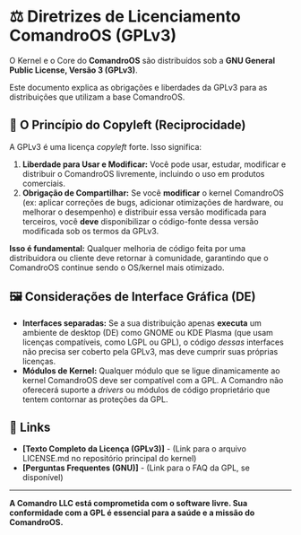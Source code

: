 # ⚖️ Diretrizes de Licenciamento ComandroOS (GPLv3)

O Kernel e o Core do **ComandroOS** são distribuídos sob a **GNU General Public License, Versão 3 (GPLv3)**.

Este documento explica as obrigações e liberdades da GPLv3 para as distribuições que utilizam a base ComandroOS.

## 🔑 O Princípio do Copyleft (Reciprocidade)

A GPLv3 é uma licença *copyleft* forte. Isso significa:

1.  **Liberdade para Usar e Modificar:** Você pode usar, estudar, modificar e distribuir o ComandroOS livremente, incluindo o uso em produtos comerciais.
2.  **Obrigação de Compartilhar:** Se você **modificar** o kernel ComandroOS (ex: aplicar correções de bugs, adicionar otimizações de hardware, ou melhorar o desempenho) e distribuir essa versão modificada para terceiros, você **deve** disponibilizar o código-fonte dessa versão modificada sob os termos da GPLv3.

**Isso é fundamental:** Qualquer melhoria de código feita por uma distribuidora ou cliente deve retornar à comunidade, garantindo que o ComandroOS continue sendo o OS/kernel mais otimizado.

## 🖼️ Considerações de Interface Gráfica (DE)

* **Interfaces separadas:** Se a sua distribuição apenas **executa** um ambiente de desktop (DE) como GNOME ou KDE Plasma (que usam licenças compatíveis, como LGPL ou GPL), o código *dessas* interfaces não precisa ser coberto pela GPLv3, mas deve cumprir suas próprias licenças.
* **Módulos de Kernel:** Qualquer módulo que se ligue dinamicamente ao kernel ComandroOS deve ser compatível com a GPL. A Comandro não oferecerá suporte a *drivers* ou módulos de código proprietário que tentem contornar as proteções da GPL.

## 🔗 Links

* **[Texto Completo da Licença (GPLv3)]** - (Link para o arquivo LICENSE.md no repositório principal do kernel)
* **[Perguntas Frequentes (GNU)]** - (Link para o FAQ da GPL, se disponível)

---

**A Comandro LLC está comprometida com o software livre. Sua conformidade com a GPL é essencial para a saúde e a missão do ComandroOS.**
